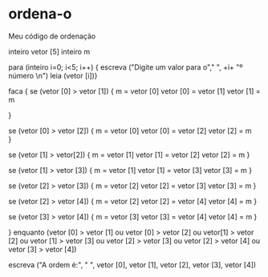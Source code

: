 # ordena-o
Meu código de ordenação

inteiro vetor [5] 
inteiro  m

para (inteiro i=0; i<5; i++) {
escreva ("Digite um valor para o"," ", +i+ "º número \n")
leia (vetor [i])}

faca  {
se (vetor [0] > vetor [1]) {
m = vetor [0]
vetor [0] = vetor [1]
vetor [1] = m

}

se (vetor [0] > vetor [2]) {
m = vetor [0]
vetor [0] = vetor [2]
vetor [2] = m		
}

se (vetor [1] > vetor[2]) {
m = vetor [1]
vetor [1] = vetor [2]
vetor [2] = m
}

se (vetor [1] > vetor [3]) {
m = vetor [1]
vetor [1] = vetor [3]
vetor [3] = m
}

se (vetor [2] > vetor [3]) {
m = vetor [2]
vetor [2] = vetor [3]
vetor [3] = m
}


se (vetor [2] > vetor [4]) {
m = vetor [2]
vetor [2] = vetor [4]
vetor [4] = m
}


se (vetor [3] > vetor [4]) {
m = vetor [3]
vetor [3] = vetor [4]
vetor [4] = m
}



} enquanto (vetor [0] > vetor [1] ou vetor [0] > vetor [2] ou vetor[1] > vetor [2] ou vetor [1] > vetor [3] ou vetor [2] > vetor [3] ou vetor [2] > vetor [4] ou vetor [3] > vetor [4]) 


escreva ("A ordem é:", " ", vetor [0], vetor [1], vetor [2], vetor [3], vetor [4])
